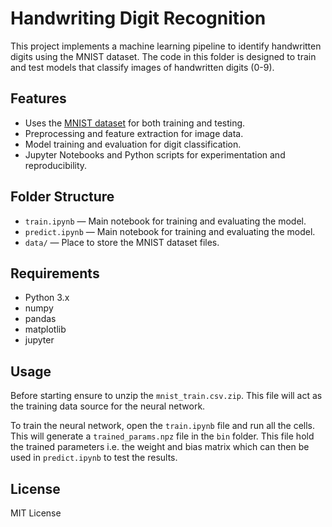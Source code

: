 # Handwriting Digit Recognition

This project implements a machine learning pipeline to identify handwritten digits using the MNIST dataset. The code in this folder is designed to train and test models that classify images of handwritten digits (0-9).

## Features

- Uses the [MNIST dataset](https://www.kaggle.com/datasets/oddrationale/mnist-in-csv?resource=download&select=mnist_train.csv) for both training and testing.
- Preprocessing and feature extraction for image data.
- Model training and evaluation for digit classification.
- Jupyter Notebooks and Python scripts for experimentation and reproducibility.

## Folder Structure

- `train.ipynb` &mdash; Main notebook for training and evaluating the model.
- `predict.ipynb` &mdash; Main notebook for training and evaluating the model.
- `data/` &mdash; Place to store the MNIST dataset files.

## Requirements

- Python 3.x
- numpy
- pandas
- matplotlib
- jupyter

## Usage

Before starting ensure to unzip the `mnist_train.csv.zip`. This file will act as the training data source for the neural network.

To train the neural network, open the `train.ipynb` file and run all the cells. This will generate a `trained_params.npz` file in the `bin` folder. This file hold the trained parameters i.e. the weight and bias matrix which can then be used in `predict.ipynb` to test the results.

## License

MIT License
